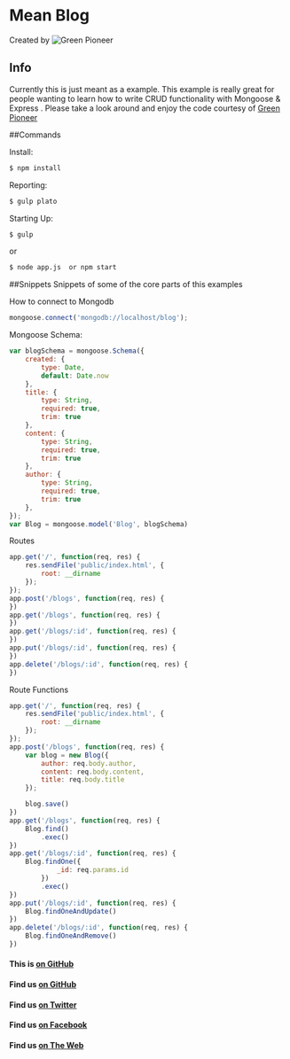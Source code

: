 # Mean Blog

Created by ![Green Pioneer](http://greenpioneersolutions.com/img/icons/apple-icon-180x180.png)

## Info
Currently this is just meant as a example. This example is really great for people wanting to learn how to write CRUD functionality with Mongoose & Express . Please take a look around and enjoy the code courtesy of [Green Pioneer](http://www.greenpioneersolutions.com)

##Commands

Install:
```sh
$ npm install
```

Reporting:
```sh
$ gulp plato
```

Starting Up:
```sh
$ gulp
```
or
```sh
$ node app.js  or npm start
```


##Snippets 
Snippets of some of the core parts of this examples 

How to connect to Mongodb
``` javascript
mongoose.connect('mongodb://localhost/blog');
```

Mongoose Schema:
``` javascript
var blogSchema = mongoose.Schema({
    created: {
        type: Date,
        default: Date.now
    },
    title: {
        type: String,
        required: true,
        trim: true
    },
    content: {
        type: String,
        required: true,
        trim: true
    },
    author: {
        type: String,
        required: true,
        trim: true
    },
});
var Blog = mongoose.model('Blog', blogSchema)
```
Routes
```javascript
app.get('/', function(req, res) {
    res.sendFile('public/index.html', {
        root: __dirname
    });
});
app.post('/blogs', function(req, res) {
})
app.get('/blogs', function(req, res) {
})
app.get('/blogs/:id', function(req, res) {
})
app.put('/blogs/:id', function(req, res) {
})
app.delete('/blogs/:id', function(req, res) {
})
```

Route Functions
```javascript
app.get('/', function(req, res) {
    res.sendFile('public/index.html', {
        root: __dirname
    });
});
app.post('/blogs', function(req, res) {
    var blog = new Blog({
        author: req.body.author,
        content: req.body.content,
        title: req.body.title
    });

    blog.save()
})
app.get('/blogs', function(req, res) {
    Blog.find()
        .exec()
})
app.get('/blogs/:id', function(req, res) {
    Blog.findOne({
            _id: req.params.id
        })
        .exec()
})
app.put('/blogs/:id', function(req, res) {
    Blog.findOneAndUpdate()
})
app.delete('/blogs/:id', function(req, res) {
    Blog.findOneAndRemove()
})
```



#### This is [on GitHub](https://github.com/GreenPioneer/MeanBlog)
#### Find us [on GitHub](https://github.com/GreenPioneer)
#### Find us [on Twitter](https://twitter.com/greenpioneerdev)
#### Find us [on Facebook](https://www.facebook.com/Green-Pioneer-Solutions-1023752974341910)
#### Find us [on The Web](http://greenpioneersolutions.com/)